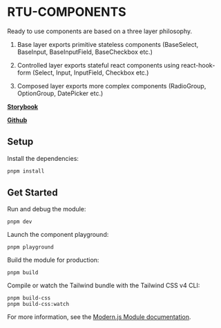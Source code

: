 # RTU-COMPONENTS

Ready to use components are based on a three layer philosophy.

1. Base layer exports primitive stateless components (BaseSelect, BaseInput, BaseInputField, BaseCheckbox etc.)

2. Controlled layer exports stateful react components using react-hook-form (Select, Input, InputField, Checkbox etc.)

3. Composed layer exports more complex components (RadioGroup, OptionGroup, DatePicker etc.)

**[Storybook](https://64da2945ab0cc4343c7c05fb-tlmijjinrw.chromatic.com/?path=/docs/form-base-checkbox--docs)**

**[Github](https://github.com/freetime-development/rtu-components/tree/main)**

## Setup

Install the dependencies:

```bash
pnpm install
```

## Get Started

Run and debug the module:

```
pnpm dev
```

Launch the component playground:

```
pnpm playground
```

Build the module for production:

```
pnpm build
```

Compile or watch the Tailwind bundle with the Tailwind CSS v4 CLI:

```
pnpm build-css
pnpm build-css:watch
```

For more information, see the [Modern.js Module documentation](https://modernjs.dev/module-tools/en).
